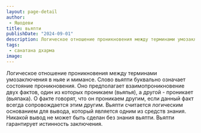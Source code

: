 ```yaml
---
layout: page-detail
author:
 - Яшодеви
title: вьяпти
publishDate: "2024-09-01"
description: Логическое отношение проникновения между терминами умозаключения в ньяе и мимансе. Слово вьяпти буквально означает состояние проникновения. Оно предполагает взаимопроникновение двух фактов, один из которых проникаем (вьяпья), а другой - проникает (вьяпака). О факте говорят, что он проникаем другим, если данный факт всегда сопровождается этим другим. Вьяпти считается логическим основанием для вывода, который является одним из средств знания. Никакой вывод не может быть сделан без знания вьяпти. Вьяпти гарантирует истинность заключения.
tags:
 - санатана дхарма
image: 
---
```


Логическое отношение проникновения между терминами умозаключения в ньяе и мимансе. Слово вьяпти буквально означает состояние проникновения. Оно предполагает взаимопроникновение двух фактов, один из которых проникаем (вьяпья), а другой - проникает (вьяпака). О факте говорят, что он проникаем другим, если данный факт всегда сопровождается этим другим. Вьяпти считается логическим основанием для вывода, который является одним из средств знания. Никакой вывод не может быть сделан без знания вьяпти. Вьяпти гарантирует истинность заключения.

